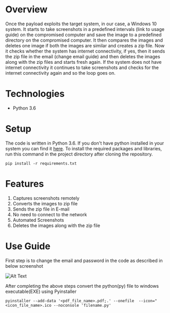 # **Overview**

Once the payload exploits the target system, in our case, a Windows 10 system. It starts to take screenshots in a predefined intervals (link to usage guide) on the compromised computer and save the image to a predefined directory on the compromised computer. It then compares the images and deletes one image if both the images are similar and creates a zip file. Now it checks whether the system has internet connectivity, if yes, then it sends the zip file in the email (change email guide) and then deletes the images along with the zip files and starts fresh again. If the system does not have internet connectivity it continues to take screenshots and checks for the internet connectivity again and so the loop goes on.

# **Technologies**
  * Python 3.6

# **Setup**

The code is written in Python 3.6. If you don't have python installed in your system you can find it [here](https://www.python.org/downloads/). To install the required packages and libraries, run this command in the project directory after cloning the repository.


    pip install -r requirements.txt

# **Features** 
1. Captures screenshots remotely
2. Converts the images to zip file
3. Sends the zip file in E-mail
4. No need to connect to the network
5. Automated Screenshots
6. Deletes the images along with the zip file

# **Use Guide**

First step is to change the email and password in the code as described in below screenshot

![Alt Text](https://github.com/UVvirus/screenshot_grabber/blob/master/Screenshot%20gfrom%202021-01g-20%2009-41-19.png)

After completing the above steps convert the python(py) file to windows executable(EXE) using Pyinstaller
    
    pyinstaller --add-data '<pdf_file_name>.pdf;.' --onefile  --icon="<icon_file_name>.ico --noconsole 'filename.py'




